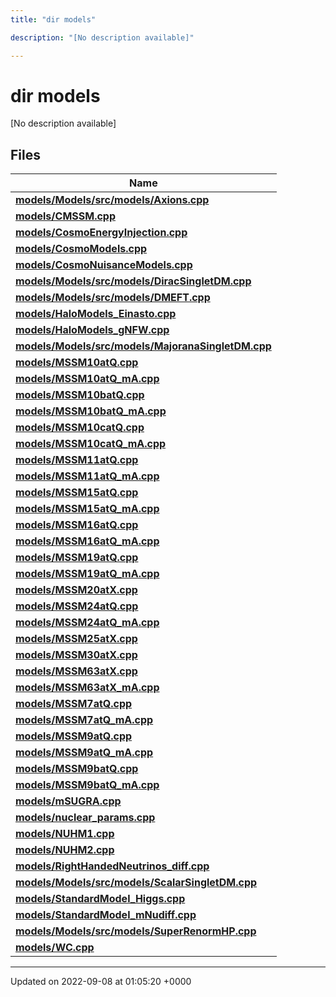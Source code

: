 ```yaml
---
title: "dir models"

description: "[No description available]"

---
```


# dir models

[No description available]

## Files

| Name           |
| -------------- |
| **[models/Models/src/models/Axions.cpp](/documentation/code/files/models_2src_2models_2axions_8cpp/)**  |
| **[models/CMSSM.cpp](/documentation/code/files/cmssm_8cpp/)**  |
| **[models/CosmoEnergyInjection.cpp](/documentation/code/files/cosmoenergyinjection_8cpp/)**  |
| **[models/CosmoModels.cpp](/documentation/code/files/cosmomodels_8cpp/)**  |
| **[models/CosmoNuisanceModels.cpp](/documentation/code/files/cosmonuisancemodels_8cpp/)**  |
| **[models/Models/src/models/DiracSingletDM.cpp](/documentation/code/files/models_2src_2models_2diracsingletdm_8cpp/)**  |
| **[models/Models/src/models/DMEFT.cpp](/documentation/code/files/models_2src_2models_2dmeft_8cpp/)**  |
| **[models/HaloModels_Einasto.cpp](/documentation/code/files/halomodels__einasto_8cpp/)**  |
| **[models/HaloModels_gNFW.cpp](/documentation/code/files/halomodels__gnfw_8cpp/)**  |
| **[models/Models/src/models/MajoranaSingletDM.cpp](/documentation/code/files/models_2src_2models_2majoranasingletdm_8cpp/)**  |
| **[models/MSSM10atQ.cpp](/documentation/code/files/mssm10atq_8cpp/)**  |
| **[models/MSSM10atQ_mA.cpp](/documentation/code/files/mssm10atq__ma_8cpp/)**  |
| **[models/MSSM10batQ.cpp](/documentation/code/files/mssm10batq_8cpp/)**  |
| **[models/MSSM10batQ_mA.cpp](/documentation/code/files/mssm10batq__ma_8cpp/)**  |
| **[models/MSSM10catQ.cpp](/documentation/code/files/mssm10catq_8cpp/)**  |
| **[models/MSSM10catQ_mA.cpp](/documentation/code/files/mssm10catq__ma_8cpp/)**  |
| **[models/MSSM11atQ.cpp](/documentation/code/files/mssm11atq_8cpp/)**  |
| **[models/MSSM11atQ_mA.cpp](/documentation/code/files/mssm11atq__ma_8cpp/)**  |
| **[models/MSSM15atQ.cpp](/documentation/code/files/mssm15atq_8cpp/)**  |
| **[models/MSSM15atQ_mA.cpp](/documentation/code/files/mssm15atq__ma_8cpp/)**  |
| **[models/MSSM16atQ.cpp](/documentation/code/files/mssm16atq_8cpp/)**  |
| **[models/MSSM16atQ_mA.cpp](/documentation/code/files/mssm16atq__ma_8cpp/)**  |
| **[models/MSSM19atQ.cpp](/documentation/code/files/mssm19atq_8cpp/)**  |
| **[models/MSSM19atQ_mA.cpp](/documentation/code/files/mssm19atq__ma_8cpp/)**  |
| **[models/MSSM20atX.cpp](/documentation/code/files/mssm20atx_8cpp/)**  |
| **[models/MSSM24atQ.cpp](/documentation/code/files/mssm24atq_8cpp/)**  |
| **[models/MSSM24atQ_mA.cpp](/documentation/code/files/mssm24atq__ma_8cpp/)**  |
| **[models/MSSM25atX.cpp](/documentation/code/files/mssm25atx_8cpp/)**  |
| **[models/MSSM30atX.cpp](/documentation/code/files/mssm30atx_8cpp/)**  |
| **[models/MSSM63atX.cpp](/documentation/code/files/mssm63atx_8cpp/)**  |
| **[models/MSSM63atX_mA.cpp](/documentation/code/files/mssm63atx__ma_8cpp/)**  |
| **[models/MSSM7atQ.cpp](/documentation/code/files/mssm7atq_8cpp/)**  |
| **[models/MSSM7atQ_mA.cpp](/documentation/code/files/mssm7atq__ma_8cpp/)**  |
| **[models/MSSM9atQ.cpp](/documentation/code/files/mssm9atq_8cpp/)**  |
| **[models/MSSM9atQ_mA.cpp](/documentation/code/files/mssm9atq__ma_8cpp/)**  |
| **[models/MSSM9batQ.cpp](/documentation/code/files/mssm9batq_8cpp/)**  |
| **[models/MSSM9batQ_mA.cpp](/documentation/code/files/mssm9batq__ma_8cpp/)**  |
| **[models/mSUGRA.cpp](/documentation/code/files/msugra_8cpp/)**  |
| **[models/nuclear_params.cpp](/documentation/code/files/nuclear__params_8cpp/)**  |
| **[models/NUHM1.cpp](/documentation/code/files/nuhm1_8cpp/)**  |
| **[models/NUHM2.cpp](/documentation/code/files/nuhm2_8cpp/)**  |
| **[models/RightHandedNeutrinos_diff.cpp](/documentation/code/files/righthandedneutrinos__diff_8cpp/)**  |
| **[models/Models/src/models/ScalarSingletDM.cpp](/documentation/code/files/models_2src_2models_2scalarsingletdm_8cpp/)**  |
| **[models/StandardModel_Higgs.cpp](/documentation/code/files/standardmodel__higgs_8cpp/)**  |
| **[models/StandardModel_mNudiff.cpp](/documentation/code/files/standardmodel__mnudiff_8cpp/)**  |
| **[models/Models/src/models/SuperRenormHP.cpp](/documentation/code/files/models_2src_2models_2superrenormhp_8cpp/)**  |
| **[models/WC.cpp](/documentation/code/files/wc_8cpp/)**  |






-------------------------------

Updated on 2022-09-08 at 01:05:20 +0000
